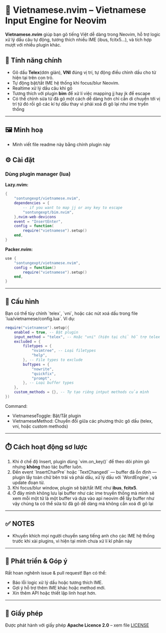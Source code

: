 # 🚀 Vietnamese.nvim – Vietnamese Input Engine for Neovim

**Vietnamese.nvim** giúp bạn gõ tiếng Việt dễ dàng trong Neovim, hỗ trợ logic xử lý dấu câu tự động, tương thích nhiều IME (ibus, fcitx5…), và tích hợp mượt với nhiều plugin khác.

## 🔧 Tính năng chính

- Gõ dấu **Telex**(dơn giản), **VNI** đúng vị trí, tự động điều chỉnh dấu cho từ hiện tại trên con trỏ.
- Tự động bật/tắt IME hệ thống khi focus/blur Neovim.
- Realtime xử lý dấu câu khi gõ
- Tương thích với plugin **bim** để xử lí việc mapping jj hay jk để escape
- Có thể chỉnh sửa từ đã gõ một cách dễ dàng hơn chỉ cần di chuyển tới vị trí từ đó rồi gõ các kí tự dấu thay vì phải xoá đi gõ lại như ime tryền thống

---

## 🖼️ Minh hoạ

- Mình viết file readme này bằng chính plugin này

## ⚙️ Cài đặt

### Dùng plugin manager (lua)

**Lazy.nvim:**

```lua
{
    "sontungexpt/vietnamese.nvim",
    dependencies = {
        -- if you want to map jj or any key to escape
        "sontungexpt/bim.nvim",
    },nvim-web-devicons
    event = "InsertEnter",
    config = function(
        require("vietnamese").setup()
    end,
}
```

**Packer.nvim:**

```lua
use {
    "sontungexpt/vietnamese.nvim",
    config = function()
        require("vietnamese").setup()
    end,
}

```

---

## 🧠 Cấu hình

Bạn có thể tùy chỉnh \`telex\`, \`vni\`, hoặc các nút xoá dấu trong file \`lua/vietnamese/config.lua\`. Ví dụ:

```lua
require("vietnamese").setup({
    enabled = true, -- Bật plugin
    input_method = "telex", -- Hoặc "vni" (hiện tại chỉ hỗ trợ telex đơn giản)
    excluded = {
        filetypes = {
            "nvimtree", -- Loại filetypes
            "help",
        }, -- File types to exclude
        buftypes = {
            "nowrite",
            "quickfix",
            "prompt",
        }, -- Loại buffer types
    },
    custom_methods = {}, -- Tự tạo riêng intput methods của mình
})

```

Command:

- VietnameseToggle: Bật/Tắt plugin
- VietnameseMethod: Chuyển đổi giữa các phương thức gõ dấu (telex, vni, hoặc custom methods)

---

## ⏱️ Cách hoạt động sơ lược

1. Khi ở chế độ Insert, plugin dùng \`vim.on_key()\` để theo dõi phím gõ nhưng **không** thao tác buffer luôn.
2. Đến event \`InsertCharPre\` hoặc \`TextChangedI\` — buffer đã ổn định — plugin lấy toàn chữ bên trái và phải dấu, xử lý dấu với \`WordEngine\`, và update đoạn từ.
3. Khi focus/blur window, plugin sẽ bật/tắt IME như **ibus**, **fcitx5**.
4. Ở đây mình không lưu lại buffer như các ime truyền thống mà mình sẽ xem mỗi một tử là một
   buffer và dựa vào api neovim để lấy buffer như vậy chúng ta có thể sửa từ đã gõ dễ dàng mà
   không cần xoá đi gõ lại

---

## ✅ NOTES

- Khuyến khích mọi người chuyển sang tiếng anh cho các IME hệ thống trước khi xài plugins,
  vì hiện tại mình chưa xử lí kĩ phần này

---

## 🧩 Phát triển & Góp ý

Rất hoan nghênh issue & pull request! Bạn có thể:

- Báo lỗi logic xử lý dấu hoặc tương thích IME.
- Gợi ý hỗ trợ thêm IME khác hoặc method mới.
- Xin thêm API hoặc thiết lập linh hoạt hơn.

---

## 📄 Giấy phép

Được phát hành với giấy phép **Apache Licence 2.0** – xem file [LICENSE](LICENSE)
